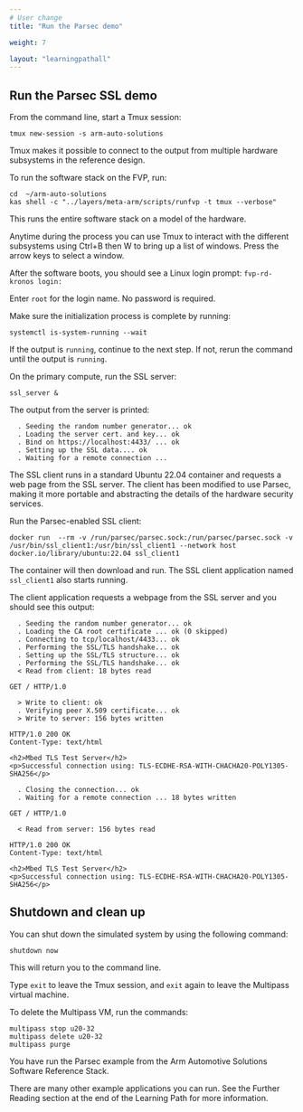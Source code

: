 ```yaml
---
# User change
title: "Run the Parsec demo"

weight: 7

layout: "learningpathall"
---
```


## Run the Parsec SSL demo

From the command line, start a Tmux session:

```console
tmux new-session -s arm-auto-solutions
```

Tmux makes it possible to connect to the output from multiple hardware subsystems in the reference design. 

To run the software stack on the FVP, run:

```console
cd  ~/arm-auto-solutions
kas shell -c "../layers/meta-arm/scripts/runfvp -t tmux --verbose"
```

This runs the entire software stack on a model of the hardware. 

Anytime during the process you can use Tmux to interact with the different subsystems using Ctrl+B then W to bring up a list of windows. Press the arrow keys to select a window. 

After the software boots, you should see a Linux login prompt: `fvp-rd-kronos login:`

Enter `root` for the login name. No password is required. 

Make sure the initialization process is complete by running:

```console
systemctl is-system-running --wait
```

If the output is `running`, continue to the next step. If not, rerun the command until the output is `running`.

On the primary compute, run the SSL server:

```console
ssl_server &
```

The output from the server is printed:

```output
  . Seeding the random number generator... ok
  . Loading the server cert. and key... ok
  . Bind on https://localhost:4433/ ... ok
  . Setting up the SSL data.... ok
  . Waiting for a remote connection ...
```

The SSL client runs in a standard Ubuntu 22.04 container and requests a web page from the SSL server. The client has been modified to use Parsec, making it more portable and abstracting the details of the hardware security services. 

Run the Parsec-enabled SSL client: 

```console
docker run  --rm -v /run/parsec/parsec.sock:/run/parsec/parsec.sock -v /usr/bin/ssl_client1:/usr/bin/ssl_client1 --network host docker.io/library/ubuntu:22.04 ssl_client1
```

The container will then download and run. The SSL client application named `ssl_client1` also starts running.

The client application requests a webpage from the SSL server and you should see this output:

```output
  . Seeding the random number generator... ok
  . Loading the CA root certificate ... ok (0 skipped)
  . Connecting to tcp/localhost/4433... ok
  . Performing the SSL/TLS handshake... ok
  . Setting up the SSL/TLS structure... ok
  . Performing the SSL/TLS handshake... ok
  < Read from client: 18 bytes read

GET / HTTP/1.0

  > Write to client: ok
  . Verifying peer X.509 certificate... ok
  > Write to server: 156 bytes written

HTTP/1.0 200 OK
Content-Type: text/html

<h2>Mbed TLS Test Server</h2>
<p>Successful connection using: TLS-ECDHE-RSA-WITH-CHACHA20-POLY1305-SHA256</p>

  . Closing the connection... ok
  . Waiting for a remote connection ... 18 bytes written

GET / HTTP/1.0

  < Read from server: 156 bytes read

HTTP/1.0 200 OK
Content-Type: text/html

<h2>Mbed TLS Test Server</h2>
<p>Successful connection using: TLS-ECDHE-RSA-WITH-CHACHA20-POLY1305-SHA256</p>
```

## Shutdown and clean up

You can shut down the simulated system by using the following command:

```console
shutdown now
```

This will return you to the command line.

Type `exit` to leave the Tmux session, and `exit` again to leave the Multipass virtual machine. 

To delete the Multipass VM, run the commands:

```console
multipass stop u20-32
multipass delete u20-32
multipass purge
```

You have run the Parsec example from the Arm Automotive Solutions Software Reference Stack.

There are many other example applications you can run. See the Further Reading section at the end of the Learning Path for more information.